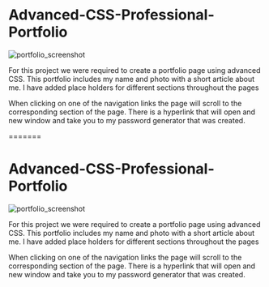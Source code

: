# Advanced-CSS-Professional-Portfolio
![portfolio_screenshot](https://user-images.githubusercontent.com/70594281/174452605-2ab295a1-d091-4d3b-a717-068cf470d127.png)

For this project we were required to create a portfolio page using advanced CSS.
This portfolio includes my name and photo with a short article about me.
I have added place holders for different sections throughout the pages

When clicking on one of the navigation links the page will scroll to the corresponding section of the page.
There is a hyperlink that will open and new window and take you to my password generator that was created.


=======
# Advanced-CSS-Professional-Portfolio
![portfolio_screenshot](https://user-images.githubusercontent.com/70594281/174452605-2ab295a1-d091-4d3b-a717-068cf470d127.png)

For this project we were required to create a portfolio page using advanced CSS.
This portfolio includes my name and photo with a short article about me.
I have added place holders for different sections throughout the pages

When clicking on one of the navigation links the page will scroll to the corresponding section of the page.
There is a hyperlink that will open and new window and take you to my password generator that was created.
